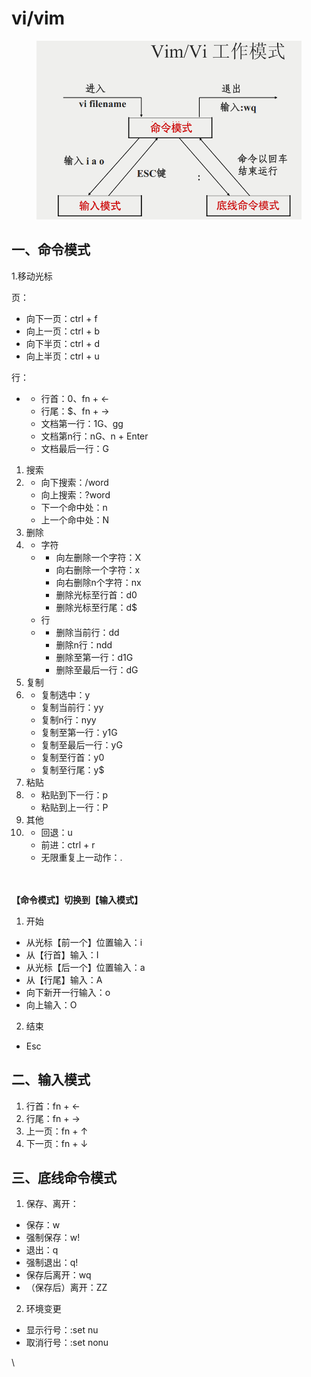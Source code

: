 # vi/vim

<figure><img src="../../.gitbook/assets/image (3).png" alt=""><figcaption></figcaption></figure>





## 一、命令模式

1.移动光标

页：

* 向下一页：ctrl + f
* 向上一页：ctrl + b
* 向下半页：ctrl + d
* 向上半页：ctrl + u

行：

*
  * 行首：0、fn + ←
  * 行尾：$、fn + →
  * 文档第一行：1G、gg
  * 文档第n行：nG、n + Enter
  * 文档最后一行：G

1. 搜索
2.
   * 向下搜索：/word
   * 向上搜索：?word
   * 下一个命中处：n
   * 上一个命中处：N
3. 删除
4.
   * 字符
   *
     * 向左删除一个字符：X
     * 向右删除一个字符：x
     * 向右删除n个字符：nx
     * 删除光标至行首：d0
     * 删除光标至行尾：d$
   * 行
   *
     * 删除当前行：dd
     * 删除n行：ndd
     * 删除至第一行：d1G
     * 删除至最后一行：dG
5. 复制
6.
   * 复制选中：y
   * 复制当前行：yy
   * 复制n行：nyy
   * 复制至第一行：y1G
   * 复制至最后一行：yG
   * 复制至行首：y0
   * 复制至行尾：y$
7. 粘贴
8.
   * 粘贴到下一行：p
   * 粘贴到上一行：P
9. 其他
10.
    * 回退：u
    * 前进：ctrl + r
    * 无限重复上一动作：.

\
\
**【命令模式】切换到【输入模式】**

1. 开始

* 从光标【前一个】位置输入：i
* 从【行首】输入：I
* 从光标【后一个】位置输入：a
* 从【行尾】输入：A
* 向下新开一行输入：o
* 向上输入：O

2. 结束

* Esc

&#x20;

## 二、输入模式

1. 行首：fn + ←
2. 行尾：fn + →
3. 上一页：fn + ↑
4. 下一页：fn + ↓&#x20;

## 三、底线命令模式

1. 保存、离开：

* 保存：w
* 强制保存：w!
* 退出：q
* 强制退出：q!
* 保存后离开：wq
* （保存后）离开：ZZ

2. 环境变更

* 显示行号：:set nu
* 取消行号：:set nonu

\
